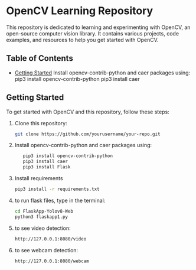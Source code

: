 # OpenCV Learning Repository

This repository is dedicated to learning and experimenting with OpenCV, an open-source computer vision library. It contains various projects, code examples, and resources to help you get started with OpenCV.

## Table of Contents

- [Getting Started](#getting-started)
Install opencv-contrib-python and caer packages using:
pip3 install opencv-contrib-python
pip3 install caer


## Getting Started

To get started with OpenCV and this repository, follow these steps:

1. Clone this repository:
   ```bash
   git clone https://github.com/yourusername/your-repo.git

2. Install opencv-contrib-python and caer packages using:
   ```bash
      pip3 install opencv-contrib-python
      pip3 install caer
      pip3 install Flask
3. Install requirements 
   ```bash
   pip3 install -r requirements.txt

4. to run flask files, type in the terminal:
   ```bash
   cd FlaskApp-Yolov8-Web
   python3 flaskapp1.py
   
5. to see video detection: 
   ```bash
   http://127.0.0.1:8080/video

6. to see webcam detection: 
   ```bash
   http://127.0.0.1:8080/webcam
   

